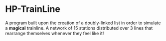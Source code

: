 # HP-TrainLine

A program built upon the creation of a doubly-linked list in order to simulate a **magical** trainline. 
A network of 15 stations distributed over 3 lines that rearrange themselves whenever they feel like it!

